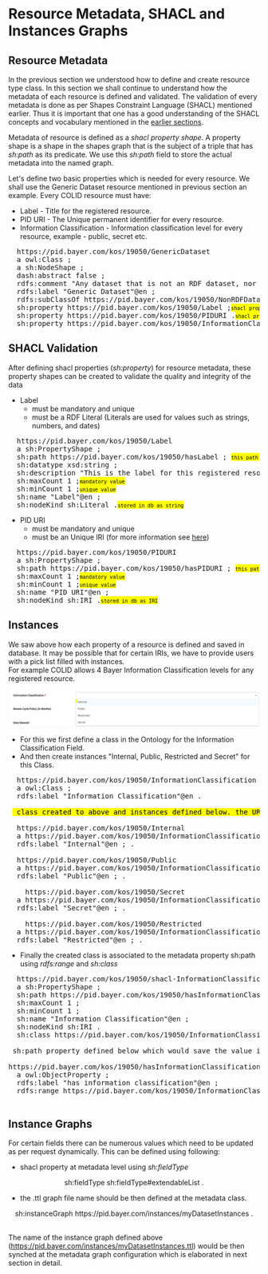 # Resource Metadata, SHACL and Instances Graphs

## Resource Metadata
In the previous section we understood how to define and create resource type class.
In this section we shall continue to understand how the metadata of each resource is defined and validated. The validation of every metadata is done as per Shapes Constraint Language (SHACL) mentioned earlier. Thus it is important that one has a good understanding of the SHACL concepts and vocabulary mentioned in the [earlier sections](./../ontology.md).

Metadata of resource is defined as a *shacl property shape*. A property shape is a shape in the shapes graph that is the subject of a triple that has *sh:path* as its predicate. We use this *sh:path* field to store the actual metadata into the named graph.

Let's define two basic properties which is needed for every resource. We shall use the Generic Dataset resource mentioned in previous section an example. Every COLID resource must have:
- Label - Title for the registered resource.
- PID URI - The Unique permanent identifier for every resource.
- Information Classification - Information classification level for every resource, example - public, secret etc.

<pre>
  https://pid.bayer.com/kos/19050/GenericDataset
  a owl:Class ;
  a sh:NodeShape ;
  dash:abstract false ;
  rdfs:comment "Any dataset that is not an RDF dataset, nor one of the more specific types of non-RDF datasets. It can be a file like xml, xls, csv or data stored in systems like sql, MongoDB, Neo4J etc." ;
  rdfs:label "Generic Dataset"@en ;
  rdfs:subClassOf https://pid.bayer.com/kos/19050/NonRDFDataset  .
  sh:property https://pid.bayer.com/kos/19050/Label ;<mark><font size = 1>shacl property for defining resource Label</font></mark>
  sh:property https://pid.bayer.com/kos/19050/PIDURI .<mark><font size = 1>shacl property for resource PID URI</font></mark>
  sh:property https://pid.bayer.com/kos/19050/InformationClassification .<mark><font size = 1>shacl property for information classification</font></mark>
</pre>

## SHACL Validation
After defining shacl properties (*sh:property*) for resource metadata, these property shapes can be created to validate the quality and integrity of the data

- Label
  - must be mandatory and unique
  - must be a RDF Literal (Literals are used for values such as strings, numbers, and dates)

<pre>
  https://pid.bayer.com/kos/19050/Label
  a sh:PropertyShape ;
  sh:path https://pid.bayer.com/kos/19050/hasLabel ; <mark><font size = 1>this path will be used to save the label in database (named graph)</font></mark>
  sh:datatype xsd:string ;
  sh:description "This is the label for this registered resource (e.g. title/name for dataset, mathematical models, etc.)." ;
  sh:maxCount 1 ;<mark><font size = 1>mandatory value</font></mark>
  sh:minCount 1 ;<mark><font size = 1>unique value</font></mark>
  sh:name "Label"@en ;
  sh:nodeKind sh:Literal .<mark><font size = 1>stored in db as string</font></mark>
</pre>

- PID URI
  - must be mandatory and unique
  - must be an Unique IRI (for more information see [here](https://www.w3.org/TR/rdf11-concepts/#dfn-iri))

<pre>
  https://pid.bayer.com/kos/19050/PIDURI
  a sh:PropertyShape ;
  sh:path https://pid.bayer.com/kos/19050/hasPIDURI ; <mark><font size = 1>this path will be used to save the PID URI in database (named graph)</font></mark>
  sh:maxCount 1 ;<mark><font size = 1>mandatory value</font></mark>
  sh:minCount 1 ;<mark><font size = 1>unique value</font></mark>
  sh:name "PID URI"@en ;
  sh:nodeKind sh:IRI .<mark><font size = 1>stored in db as IRI</font></mark>
</pre>

## Instances
We saw above how each property of a resource is defined and saved in database. It may be possible that for certain IRIs, we have to provide users with a pick list filled with instances.<br>
For example COLID allows 4 Bayer Information Classification levels for any registered resource.

![information classification instances](./../assets/ontology/instances.jpg)

- For this we first define a class in the Ontology for the Information Classification Field.
- And then create instances "Internal, Public, Restricted and Secret" for this Class.

<pre>
  https://pid.bayer.com/kos/19050/InformationClassification
  a owl:Class ;
  rdfs:label "Information Classification"@en .

 <mark> class created to above and instances defined below. the URI of the instance will be saved as the value in the database. </mark>

  https://pid.bayer.com/kos/19050/Internal
  a https://pid.bayer.com/kos/19050/InformationClassification ;
  rdfs:label "Internal"@en ; .

  https://pid.bayer.com/kos/19050/Public
  a https://pid.bayer.com/kos/19050/InformationClassification ;
  rdfs:label "Public"@en ; .

    https://pid.bayer.com/kos/19050/Secret
  a https://pid.bayer.com/kos/19050/InformationClassification ;
  rdfs:label "Secret"@en ; .

    https://pid.bayer.com/kos/19050/Restricted
  a https://pid.bayer.com/kos/19050/InformationClassification ;
  rdfs:label "Restricted"@en ; .
</pre>

- Finally the created class is associated to the metadata property sh:path using *rdfs:range* and *sh:class*

<pre>
  https://pid.bayer.com/kos/19050/shacl-InformationClassification
  a sh:PropertyShape ;
  sh:path https://pid.bayer.com/kos/19050/hasInformationClassification ; 
  sh:maxCount 1 ;
  sh:minCount 1 ;
  sh:name "Information Classification"@en ;
  sh:nodeKind sh:IRI .
  sh:class https://pid.bayer.com/kos/19050/InformationClassification . <mark><font size = 1>information classification class from above</font></mark>

 sh:path property defined below which would save the value in database

https://pid.bayer.com/kos/19050/hasInformationClassification
  a owl:ObjectProperty ;
  rdfs:label "has information classification"@en ;
  rdfs:range https://pid.bayer.com/kos/19050/InformationClassification ; . <mark><font size = 1>information classification class from above</font></mark>

</pre>

## Instance Graphs

For certain fields there can be numerous values which need to be updated as per request dynamically. This can be defined using following: <br>
- shacl property at metadata level using *sh:fieldType* 
 <center>sh:fieldType sh:fieldType#extendableList .</center>

- the .ttl graph file name should be then defined at the metadata class.
 <center>sh:instanceGraph https://pid.bayer.com/instances/myDatasetInstances .</center> 

<br> The name of the instance graph defined above (https://pid.bayer.com/instances/myDatasetInstances.ttl)  would be then synched at the metadata graph configuration which is elaborated in next section in detail. 